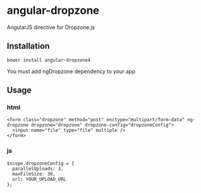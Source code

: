 # angular-dropzone
AngularJS directive for Dropzone.js

## Installation
```
bower install angular-dropzone4
```

You must add ngDropzone dependency to your app 

## Usage

### html

```
<form class="dropzone" method="post" enctype="multipart/form-data" ng-dropzone dropzone="dropzone" dropzone-config="dropzoneConfig">
  <input name="file" type="file" multiple />
</form>
```

### js
```
$scope.dropzoneConfig = {
  parallelUploads: 3,
  maxFileSize: 30,
  url: YOUR_UPLOAD_URL
};
```
